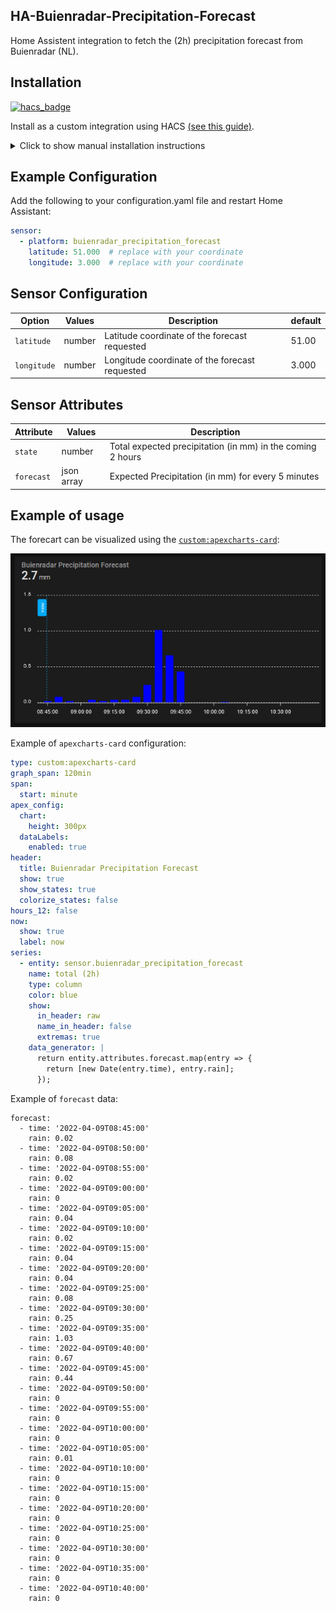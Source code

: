 ## HA-Buienradar-Precipitation-Forecast
Home Assistent integration to fetch the (2h) precipitation forecast from Buienradar (NL).

## Installation

[![hacs_badge](https://img.shields.io/badge/HACS-Custom-41BDF5.svg?style=for-the-badge)](https://github.com/hacs/integration)

Install as a custom integration using HACS [(see this guide)](https://hacs.xyz/docs/faq/custom_repositoriess).

<details>
<summary>Click to show manual installation instructions</summary>
<ol>
<li>Download the [latest release](https://github.com/DennisB66/HA-Buienradar-Precipitation-Forecast) as a zip file and extract it into the `custom_components` folder in your HA installation.</li>
<li>Restart HA to load the integration into HA.</li>
<li>Go to Configuration -> Integrations and click the big '+' button, look for `Buienradar-Precipitation-Forecast` and click to add it.</li>
<li>The integration is ready for use.</li>
</ol>
In your HA installation you should now also have this:
```text
custom_components/buienradar_precipitation_forecast/__init__.py
custom_components/buienradar_precipitation_forecast/manifest.json
custom_components/buienradar_precipitation_forecast/sensor.py
```
</details>

## Example Configuration
Add the following to your configuration.yaml file and restart Home Assistant:
```yaml
sensor:
  - platform: buienradar_precipitation_forecast
    latitude: 51.000  # replace with your coordinate
    longitude: 3.000  # replace with your coordinate
```

## Sensor Configuration
| Option          | Values         | Description                                                   | default  |
| --------------- | -------------- | ------------------------------------------------------------- | -------- |
| `latitude`      | number         | Latitude coordinate of the forecast requested                 |  51.00   |
| `longitude`     | number         | Longitude coordinate of the forecast requested                |  3.000   |

## Sensor Attributes
| Attribute       | Values         | Description                                                   |
| --------------- | -------------- | ------------------------------------------------------------- |
| `state`         | number         | Total expected precipitation (in mm) in the coming 2 hours    |
| `forecast`      | json array     | Expected Precipitation (in mm) for every 5 minutes            |

## Example of usage
The forecart can be visualized using the [`custom:apexcharts-card`](https://github.com/RomRider/apexcharts-card):

![apexcharts-card](https://raw.githubusercontent.com/DennisB66/HA-Buienradar-Precipitation-Forecast/main/media/apexcharts-card.png)

Example of `apexcharts-card` configuration:
```yaml
type: custom:apexcharts-card
graph_span: 120min
span:
  start: minute
apex_config:
  chart:
    height: 300px
  dataLabels:
    enabled: true
header:
  title: Buienradar Precipitation Forecast
  show: true
  show_states: true
  colorize_states: false
hours_12: false
now:
  show: true
  label: now
series:
  - entity: sensor.buienradar_precipitation_forecast
    name: total (2h)
    type: column
    color: blue
    show:
      in_header: raw
      name_in_header: false
      extremas: true
    data_generator: |
      return entity.attributes.forecast.map(entry => {
        return [new Date(entry.time), entry.rain];
      });
```
Example of `forecast` data:
```
forecast:
  - time: '2022-04-09T08:45:00'
    rain: 0.02
  - time: '2022-04-09T08:50:00'
    rain: 0.08
  - time: '2022-04-09T08:55:00'
    rain: 0.02
  - time: '2022-04-09T09:00:00'
    rain: 0
  - time: '2022-04-09T09:05:00'
    rain: 0.04
  - time: '2022-04-09T09:10:00'
    rain: 0.02
  - time: '2022-04-09T09:15:00'
    rain: 0.04
  - time: '2022-04-09T09:20:00'
    rain: 0.04
  - time: '2022-04-09T09:25:00'
    rain: 0.08
  - time: '2022-04-09T09:30:00'
    rain: 0.25
  - time: '2022-04-09T09:35:00'
    rain: 1.03
  - time: '2022-04-09T09:40:00'
    rain: 0.67
  - time: '2022-04-09T09:45:00'
    rain: 0.44
  - time: '2022-04-09T09:50:00'
    rain: 0
  - time: '2022-04-09T09:55:00'
    rain: 0
  - time: '2022-04-09T10:00:00'
    rain: 0
  - time: '2022-04-09T10:05:00'
    rain: 0.01
  - time: '2022-04-09T10:10:00'
    rain: 0
  - time: '2022-04-09T10:15:00'
    rain: 0
  - time: '2022-04-09T10:20:00'
    rain: 0
  - time: '2022-04-09T10:25:00'
    rain: 0
  - time: '2022-04-09T10:30:00'
    rain: 0
  - time: '2022-04-09T10:35:00'
    rain: 0
  - time: '2022-04-09T10:40:00'
    rain: 0
```